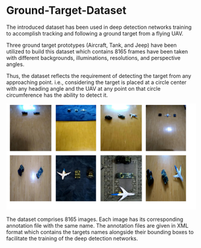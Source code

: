 # Ground-Target-Dataset
The introduced dataset has been used in deep detection networks training to accomplish tracking and following a ground target from a flying UAV.

<p>Three ground target prototypes (Aircraft, Tank, and Jeep) have been utilized to build this dataset which contains 8165 frames have been taken with different backgrounds, illuminations, resolutions, and perspective angles.

<p>Thus, the dataset reflects the requirement of detecting the target from any approaching point. i.e., considering the target is placed at a circle center with any heading angle and the UAV at any point on that circle circumference has the ability to detect it.

![alt text](https://github.com/Ali-Maher/Ground-Target-Dataset/blob/master/GRound_target.bmp)

<p>The dataset comprises 8165 images. Each image has its corresponding annotation file with the same name. The annotation files are given in XML format which contains the targets names alongside their bounding boxes to facilitate the training of the deep detection networks.
